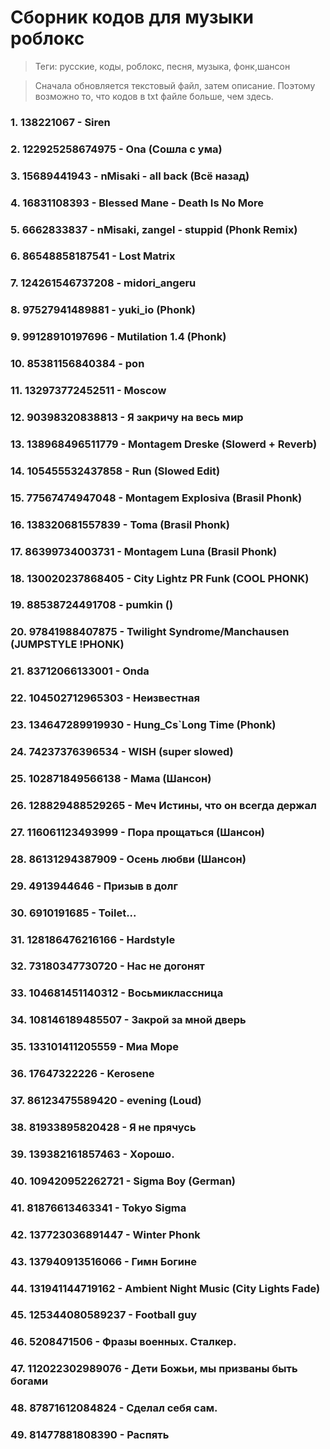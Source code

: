 # Сборник кодов для музыки роблокс 

>Теги: русские, коды, роблокс, песня, музыка, фонк,шансон

>Сначала обновляется текстовый файл, затем описание. Поэтому возможно то, что кодов в txt файле больше, чем здесь.

### 1. 138221067 - Siren
### 2. 122925258674975 - Ona (Сошла с ума)
### 3. 15689441943 - nMisaki - all back (Всё назад)
### 4. 16831108393 - Blessed Mane - Death Is No More
### 5. 6662833837 - nMisaki, zangel - stuppid (Phonk Remix)
### 6. 86548858187541 - Lost Matrix
### 7. 124261546737208 - midori_angeru
### 8. 97527941489881 - yuki_io (Phonk)
### 9. 99128910197696 - Mutilation 1.4 (Phonk)
### 10. 85381156840384 - pon
### 11. 132973772452511 - Moscow
### 12. 90398320838813 - Я закричу на весь мир
### 13. 138968496511779 - Montagem Dreske (Slowerd + Reverb)
### 14. 105455532437858 - Run (Slowed Edit)
### 15. 77567474947048 - Montagem Explosiva (Brasil Phonk)
### 16. 138320681557839 - Toma (Brasil Phonk)
### 17. 86399734003731 - Montagem Luna (Brasil Phonk)
### 18. 130020237868405 - City Lightz PR Funk (COOL PHONK)
### 19. 88538724491708 - pumkin ()
### 20. 97841988407875 - Twilight Syndrome/Manchausen (JUMPSTYLE !PHONK)
### 21. 83712066133001 - Onda
### 22. 104502712965303 - Неизвестная
### 23. 134647289919930 - Hung_Cs`Long Time (Phonk)
### 24. 74237376396534 - WISH (super slowed)
### 25. 102871849566138 - Мама (Шансон)
### 26. 128829488529265 - Меч Истины, что он всегда держал
### 27. 116061123493999 - Пора прощаться (Шансон)
### 28. 86131294387909 - Осень любви (Шансон)
### 29. 4913944646 - Призыв в долг
### 30. 6910191685 - Toilet...
### 31. 128186476216166 - Hardstyle
### 32. 73180347730720 - Нас не догонят
### 33. 104681451140312 - Восьмиклассница
### 34. 108146189485507 - Закрой за мной дверь
### 35. 133101411205559 - Миа Море
### 36. 17647322226 - Kerosene
### 37. 86123475589420 - evening (Loud)
### 38. 81933895820428 - Я не прячусь
### 39. 139382161857463 - Хорошо.
### 40. 109420952262721 - Sigma Boy (German)
### 41. 81876613463341 - Tokyo Sigma
### 42. 137723036891447 - Winter Phonk
### 43. 137940913516066 - Гимн Богине
### 44. 131941144719162 - Ambient Night Music (City Lights Fade)
### 45. 125344080589237 - Football guy
### 46. 5208471506 - Фразы военных. Сталкер.
### 47. 112022302989076 - Дети Божьи, мы призваны быть богами
### 48. 87871612084824 - Сделал себя сам.
### 49. 81477881808390 - Распять
